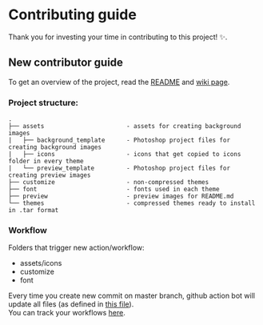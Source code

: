 # Contributing guide

Thank you for investing your time in contributing to this project! :sparkles:. 

## New contributor guide

To get an overview of the project, read the [README](README.md) and [wiki page](https://github.com/AdisonCavani/distro-grub-themes/wiki).

### Project structure:

```
.
├── assets                       - assets for creating background images
|   ├── background_template      - Photoshop project files for creating background images
|   ├── icons                    - icons that get copied to icons folder in every theme
|   └── preview_template         - Photoshop project files for creating preview images
├── customize                    - non-compressed themes
├── font                         - fonts used in each theme
├── preview                      - preview images for README.md
└── themes                       - compressed themes ready to install in .tar format
```

### Workflow

Folders that trigger new action/workflow:

- assets/icons
- customize
- font

Every time you create new commit on master branch, github action bot will update all files (as defined in [this file](https://github.com/AdisonCavani/distro-grub-themes/blob/master/.github/workflows/update-content.yml)).  
You can track your workflows [here](https://github.com/AdisonCavani/distro-grub-themes/actions).
